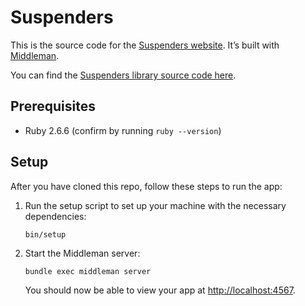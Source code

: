 # Suspenders

This is the source code for the [Suspenders website](https://suspenders.netlify.app/). It’s built with [Middleman].

You can find the [Suspenders library source code here][suspenders].

[Middleman]: https://middlemanapp.com/
[suspenders]: https://github.com/thoughtbot/suspenders

## Prerequisites

- Ruby 2.6.6 (confirm by running `ruby --version`)

## Setup

After you have cloned this repo, follow these steps to run the app:

1. Run the setup script to set up your machine with the necessary dependencies:

    ```
    bin/setup
    ```

1. Start the Middleman server:

    ```
    bundle exec middleman server
    ```

    You should now be able to view your app at <http://localhost:4567>.
